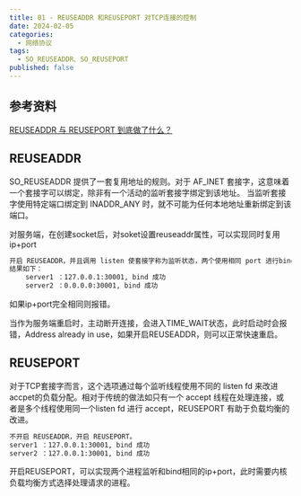 ```yaml
---
title: 01 - REUSEADDR 和REUSEPORT 对TCP连接的控制
date: 2024-02-05
categories:
  - 网络协议
tags:
  - SO_REUSEADDR、SO_REUSEPORT
published: false
---
```

## 参考资料
[REUSEADDR 与 REUSEPORT 到底做了什么？](https://zhuanlan.zhihu.com/p/492644204)

## REUSEADDR
SO_REUSEADDR 提供了一套复用地址的规则。对于 AF_INET 套接字，这意味着一个套接字可以绑定，除非有一个活动的监听套接字绑定到该地址。 当监听套接字使用特定端口绑定到 INADDR_ANY 时，就不可能为任何本地地址重新绑定到该端口。

对服务端，在创建socket后，对soket设置reuseaddr属性，可以实现同时复用ip+port

```bash
开启 REUSEADDR，并且调用 listen 使套接字称为监听状态，两个使用相同 port 进行bind，
结果如下：
    server1 ：127.0.0.1:30001, bind 成功
    server2 ：0.0.0.0:30001, bind 成功
```
如果ip+port完全相同则报错。

当作为服务端重启时，主动断开连接，会进入TIME_WAIT状态，此时启动时会报错，Address already in use，如果开启REUSEADDR，则可以正常快速重启。

## REUSEPORT
对于TCP套接字而言，这个选项通过每个监听线程使用不同的 listen fd 来改进accpet的负载分配。相对于传统的做法如只有一个 accept 线程在处理连接，或者是多个线程使用同一个listen fd 进行 accept，REUSEPORT 有助于负载均衡的改进。


```bash
不开启 REUSEADDR，开启 REUSEPORT。
server1 ：127.0.0.1:30001, bind 成功
server2 ：127.0.0.1:30001, bind 成功
```
开启REUSEPORT，可以实现两个进程监听和bind相同的ip+port，此时需要内核负载均衡方式选择处理请求的进程。

